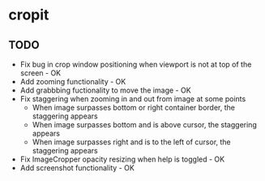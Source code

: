 # cropit

## TODO

- Fix bug in crop window positioning when viewport is not at top of the screen - OK
- Add zooming functionality - OK
- Add grabbbing fuctionality to move the image - OK
- Fix staggering when zooming in and out from image at some points
	- When image surpasses bottom or right container border, the staggering appears
	- When image surpasses bottom and is above cursor, the staggering appears
	- When image surpasses right and is to the left of cursor, the staggering appears
- Fix ImageCropper opacity resizing when help is toggled - OK
- Add screenshot functionality - OK